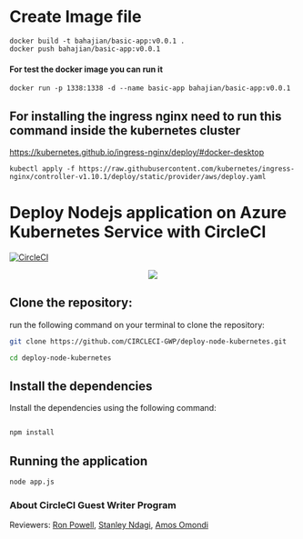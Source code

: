 # Create Image file
```
docker build -t bahajian/basic-app:v0.0.1 .
docker push bahajian/basic-app:v0.0.1
```

#### For test the docker image you can run it
```
docker run -p 1338:1338 -d --name basic-app bahajian/basic-app:v0.0.1
```


## For installing the ingress nginx need to run this command inside the kubernetes cluster
https://kubernetes.github.io/ingress-nginx/deploy/#docker-desktop
```
kubectl apply -f https://raw.githubusercontent.com/kubernetes/ingress-nginx/controller-v1.10.1/deploy/static/provider/aws/deploy.yaml

```



# Deploy Nodejs application on Azure Kubernetes Service with CircleCI







[![CircleCI](https://circleci.com/gh/CIRCLECI-GWP/deploy-node-kubernetes.svg?style=svg)](https://github.com/CIRCLECI-GWP/deploy-node-kubernetes)

<p align="center"><img src="https://avatars3.githubusercontent.com/u/59034516"></p>

## Clone the repository:

run the following command on your terminal to clone the repository:

```bash
git clone https://github.com/CIRCLECI-GWP/deploy-node-kubernetes.git

cd deploy-node-kubernetes
```

## Install the dependencies

Install the dependencies using the following command:

```bash

npm install
```

## Running the application

```bash
node app.js
```

### About CircleCI Guest Writer Program

Reviewers: [Ron Powell][ron], [Stanley Ndagi][stan], [Amos Omondi][amos]

[blog]: https://circleci.com/blog/application-logging-with-flask/
[author]: https://github.com/mwaz
[ron]: https://github.com/ronpowelljr
[stan]: https://github.com/NdagiStanley
[amos]: https://github.com/amos-o
